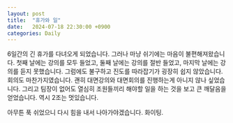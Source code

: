 ```yaml
---
layout: post
title:  "휴가와 일"
date:   2024-07-18 22:30:00 +0900
categories: Daily
---
```

6일간의 긴 휴가를 다녀오게 되었습니다.
그러나 마냥 쉬기에는 마음이 불편해져왔습니다.
첫째 날에는 강의를 모두 들었고, 
둘째 날에는 강의를 절반 들었고,
마지막 날에는 강의를 듣지 못했습니다.
그럼에도 불구하고 진도를 따라잡기가 굉장히 쉽지 않았습니다.
회의도 마찬가지였습니다.
괜히 대면강의와 대면회의를 진행하는게 아니지 않나 싶었습니다.
그리고 팀장이 없어도 열심히 조원들끼리 해야할 일을 하는 것을 보고
큰 깨달음을 얻었습니다. 역시 2조는 멋있습니다. 

아무튼 푹 쉬었으니 다시 힘을 내서 나아가야겠습니다.
화이팅.